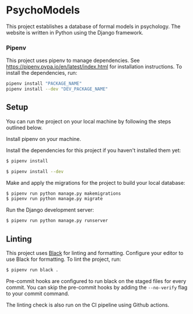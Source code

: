 # PsychoModels

This project establishes a database of formal models in psychology.
The website is written in Python using the Django framework.

### Pipenv

This project uses pipenv to manage dependencies. See https://pipenv.pypa.io/en/latest/index.html for installation
instructions. To install the dependencies, run:

```bash
pipenv install "PACKAGE_NAME"
pipenv install --dev "DEV_PACKAGE_NAME"
```

## Setup

You can run the project on your local machine by following the steps outlined below.

Install pipenv on your machine.

Install the dependencies for this project if you haven't installed them yet:

```bash
$ pipenv install
```

```bash
$ pipenv install --dev
```

Make and apply the migrations for the project to build your local database:

```bash
$ pipenv run python manage.py makemigrations
$ pipenv run python manage.py migrate
```

Run the Django development server:

```bash
$ pipenv run python manage.py runserver
```

## Linting

This project uses [Black]((https://github.com/psf/black)) for linting and formatting. Configure your editor to use Black
for formatting. To lint the project, run:

```bash
$ pipenv run black .
```

Pre-commit hooks are configured to run black on the staged files for every commit. You can skip the pre-commit hooks by
adding the `--no-verify` flag to your commit command.

The linting check is also run on the CI pipeline using Github actions.
